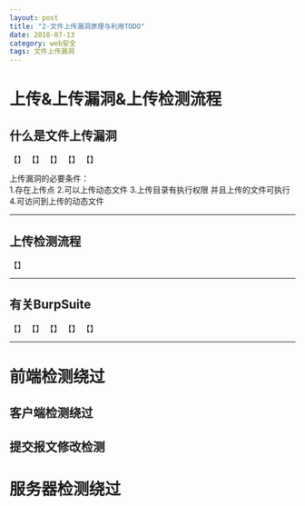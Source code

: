 ```yaml
---
layout: post
title: "2-文件上传漏洞原理与利用TODO"
date: 2018-07-13
category: web安全
tags: 文件上传漏洞
---
```


# 上传&上传漏洞&上传检测流程

## 什么是文件上传漏洞
【】
【】
【】
【】
【】


上传漏洞的必要条件：  
1.存在上传点
2.可以上传动态文件
3.上传目录有执行权限 并且上传的文件可执行
4.可访问到上传的动态文件

---

## 上传检测流程
【】

---

## 有关BurpSuite
【】
【】
【】
【】
【】

---

# 前端检测绕过

## 客户端检测绕过


## 提交报文修改检测

# 服务器检测绕过

